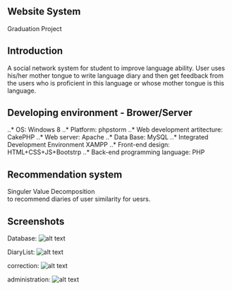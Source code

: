 ## <My Diary> Website System
Graduation Project
## Introduction
A social network system for student to improve language ability. User uses his/her mother tongue to write language diary and then get 
feedback from the users who is proficient in this language or whose mother tongue is this language.
## Developing environment - Brower/Server
..* OS: Windows 8
..* Platform: phpstorm
..* Web development artitecture: CakePHP
..* Web server: Apache
..* Data Base: MySQL
..* Integrated Development Environment XAMPP
..* Front-end design: HTML+CSS+JS+Bootstrp
..* Back-end programming language: PHP
## Recommendation system
Singuler Value Decomposition<br/>
to recommend diaries of user similarity for uesrs.
## Screenshots
Database: 
![alt text][img]

[img]: https://github.com/namidairo777/mydaiary/git_img/database.png "database design"

DiaryList: 
![alt text][img]

[img]: https://github.com/namidairo777/mydaiary/git_img/DiaryList.png "diary list design"

correction: 
![alt text][img]

[img]: https://github.com/namidairo777/mydaiary/git_img/correction.png "correction"

administration: 
![alt text][img]

[img]: https://github.com/namidairo777/mydaiary/git_img/admin.png "admin design"